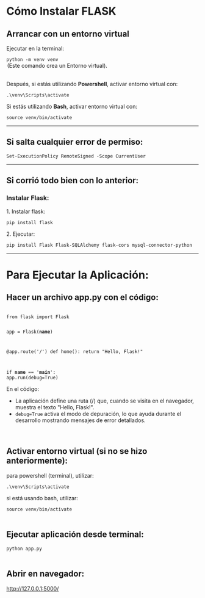 <h1>Cómo Instalar FLASK</h1>

<h2>Arrancar con un entorno virtual</h2>
<p>Ejecutar en la terminal:</p>
<code>python -m venv venv</code>
<legend>(Este comando crea un Entorno virtual).</legend>

<br>

<p>Después, si estás utilizando <b>Powershell</b>, activar entorno virtual con:</p>
<code>.\venv\Scripts\activate</code>

<br>

<p>Si estás utilizando <b>Bash</b>, activar entorno virtual con:</p>
<code>source venv/bin/activate</code>
<br>
<hr>

<h2>Si salta cualquier error de permiso:</h2>
<code>Set-ExecutionPolicy RemoteSigned -Scope CurrentUser</code>

<br>
<hr>
<h2>Si corrió todo bien con lo anterior:</h2>
<h3>Instalar Flask:</h3>
<p>1. Instalar flask:</p>
<code>pip install flask</code>
<p>2. Ejecutar:</p>
<code>pip install Flask Flask-SQLAlchemy flask-cors mysql-connector-python</code>

<br>
<hr>

<h1>Para Ejecutar la Aplicación:</h1>
<h2>Hacer un archivo app.py con el código:</h2>
<code>
from flask import Flask

app = Flask(__name__)

@app.route('/')
def home():
    return "Hello, Flask!"

if __name__ == '__main__':
    app.run(debug=True)
</code>

<p>En el código: </p>
<ul>
    <li>La aplicación define una ruta (/) que, cuando se visita en el navegador, muestra el texto "Hello, Flask!".</li>
    <li><code>debug=True</code> activa el modo de depuración, lo que ayuda durante el desarrollo mostrando mensajes de error detallados.</li>
</ul>
<br>

<h2>Activar entorno virtual (si no se hizo anteriormente):</h2>
<p>para powershell (terminal), utilizar:</p>
<code>.\venv\Scripts\activate</code>
<p>si está usando bash, utilizar:</p>
<code>source venv/bin/activate</code>

<br>
<br>

<h2>Ejecutar aplicación desde terminal:</h2>
<code>python app.py</code>

<br>
<br>

<h2>Abrir en navegador:</h2>
<a href="http://127.0.0.1:5000/">http://127.0.0.1:5000/</a>

